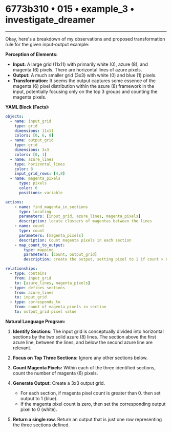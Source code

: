 # 6773b310 • 015 • example_3 • investigate_dreamer

---
Okay, here's a breakdown of my observations and proposed transformation rule for the given input-output example:

**Perception of Elements:**

*   **Input:** A large grid (11x11) with primarily white (0), azure (8), and magenta (6) pixels. There are horizontal lines of azure pixels.
*   **Output:** A much smaller grid (3x3) with white (0) and blue (1) pixels.
*   **Transformation:** It seems the output captures some essence of the magenta (6) pixel distribution within the azure (8) framework in the input, potentially focusing only on the top 3 groups and counting the magenta pixels.

**YAML Block (Facts):**



```yaml
objects:
  - name: input_grid
    type: grid
    dimensions: 11x11
    colors: [0, 6, 8]
  - name: output_grid
    type: grid
    dimensions: 3x3
    colors: [0, 1]
  - name: azure_lines
    type: horizontal_lines
    color: 8
    input_grid_rows: [4,8]
  - name: magenta_pixels
      type: pixels
      color: 6
      positions: variable

actions:
    - name: find_magenta_in_sections
      type: locating
      parameters: [input_grid, azure_lines, magenta_pixels]
      description: locate clusters of magentas between the lines
    - name: count
      type: count
      parameters: [magenta_pixels]
      description: Count magenta pixels in each section
    - map_count_to_output:
        type: mapping
        parameters: [count, output_grid]
        description: create the output, setting pixel to 1 if count > 0

relationships:
  - type: contains
    from: input_grid
    to: [azure_lines, magenta_pixels]
  - type: defines_sections
    from: azure_lines
    to: input_grid
  - type: corresponds_to
    from: count of magenta_pixels in section
    to: output_grid pixel value

```



**Natural Language Program:**

1.  **Identify Sections:** The input grid is conceptually divided into horizontal sections by the two solid azure (8) lines. The section above the first azure line, between the lines, and below the second azure line are relevant.

2.  **Focus on Top Three Sections:** Ignore any other sections below.

3.  **Count Magenta Pixels:** Within each of the three identified sections, count the number of magenta (6) pixels.

4.  **Generate Output:** Create a 3x3 output grid.
    *   For each section, if magenta pixel count is greater than 0. then set output to 1 (blue).
    *   If the magenta pixel count is zero, then set the corresponding output pixel to 0 (white).

5. **Return a single row.** Return an output that is just one row representing the three sections defined.

